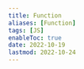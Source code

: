 ```yaml
---
title: Function
aliases: [Function]
tags: [JS]
enableToc: true
date: 2022-10-19
lastmod: 2022-10-24
---
```

